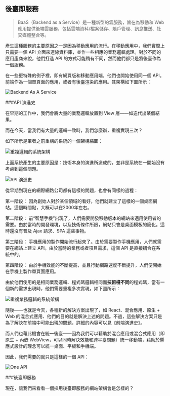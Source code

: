 後臺即服務
---

> BaaS（Backend as a Service）是一種新型的雲服務，旨在為移動和 Web 應用提供後端雲服務，包括雲端資料/檔案儲存、賬戶管理、訊息推送、社交媒體整合等。

產生這種服務的主要原因之一是因為移動應用的流行。在移動應用中，我們實際上只需要一個 API 介面來連線資料庫，並作一些相應的業務邏輯處理。對於不同的應用產商來說，他們打造 API 的方式可能稍有不同，然而他們都只是將後臺作為一個服務。

在一些更特殊的例子裡，即有網頁版和移動應用端，他們也開始使用同一個 API。前端作為一個單頁面的應用，或者有後臺渲染的應用。其架構如下圖所示：

![Backend As A Service](assets/article/chapter2/baas-diagram.png)

###API 演進史

在早期的工作中，我們會將大量的業務邏輯放置到 View 層——如迭代出某個結果。

而在今天，當我們有大量的邏輯一致時，我們怎麼辦，重複實現三次？

如下所示是筆者之前重構的系統的一個架構縮圖：

![重複邏輯的系統架構](assets/article/chapter2/duplicate-business-logic.png)

上面系統產生的主要原因是：技術本身的演進所造成的，並非是系統在一開始沒有考慮到這個問題。

![API 演進史](assets/article/chapter2/api-history.png)

從早期到現在的網際網路公司都有這樣的問題，也會有同樣的過程：

第一階段： 因為創始人對於某個領域的看好，他們就建立了這樣的一個桌面網站。這個時間點，大概可以在2000年左右。

第二階段： 前“智慧手機”出現了，人們需要開發移動版本的網站來適用使用者的需要。由於當時的開發環境，以及技術條件所限，網站只會是桌面模板的簡化。這時還沒有普及 Ajax 請求、SPA 這些事物。

第三階段： 手機應用的製作開始流行起來了。由於需要製作手機應用，人們就需要在網站上建立 API。由於當時的業務或者項目需求，這個 API 是直接耦合在系統中的。

第四階段： 由於手機效能的不斷提高，並且行動網路速度不斷提升，人們便開始在手機上製作單頁面應用。

由於他們使用的是相同業務邏輯、程式碼邏輯相同而**技術棧不同**的程式碼，當有一個新的需求出現時，他們需要重複多次實現，如下圖所示：

![重複業務邏輯的系統架構](assets/article/chapter2/duplicate-business-logic-with-domain.png)

隨後——也就是今天，各種新的解決方案出現了，如 React、混合應用、原生 + Web 的混合式應用、他們的目的就是解決上述的問題。不過，這些解決方案只是為了解決在前端中可能出現的問題，詳細的內容可以見《前端演進史》。

而人們也藉此機會在統一後臺——因為我們可以藉助於混合應用或混合式應用（即原生 + 內嵌 WebView，可以同時解決效能和跨平臺問題）統一移動端，藉助於響應式設計的理念可以統一桌面、平板和手機端。

因此，我們需要的就只是這樣的一個 API：

![One API](assets/article/chapter2/one-api.png)

###後臺即服務

現在，讓我們來看看一個採用後臺即服務的網站架構會是怎樣的？

